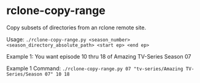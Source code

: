 # rclone-copy-range

Copy subsets of directories from an rclone remote site.

Usage: ```./rclone-copy-range.py <season_number> <season_directory_absolute_path> <start ep> <end ep>```

Example 1: You want episode 10 thru 18 of Amazing TV-Series Season 07

Example 1 Command: `./rclone-copy-range.py 07 "tv-series/Amazing TV-Series/Season 07" 10 18`
